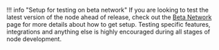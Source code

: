 !!! info "Setup for testing on beta network"
	If you are looking to test the latest version of the node ahead of release, check out the [Beta Network](/running-a-node/beta-network/) page for more details about how to get setup. Testing specific features, integrations and anything else is highly encouraged during all stages of node development.